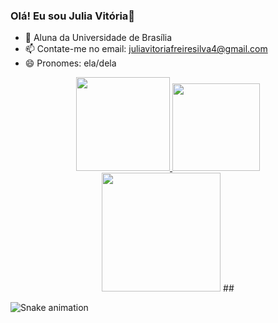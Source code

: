 ### Olá! Eu sou Julia Vitória👋

- 🔭 Aluna da Universidade de Brasília
- 📫 Contate-me no email: juliavitoriafreiresilva4@gmail.com
- 😄 Pronomes: ela/dela 

  
<div align="center">
  <a href="https://github.com/Juhvitoria4">
    <img height="150em" src="https://github-readme-stats.vercel.app/api?username=Juhvitoria4&count_private=true&include_all_commits=true&show_icons=true&theme=tokyonight&hide_border=false&show_owner=true"/>
    <img height="140em" src="https://github-readme-stats.vercel.app/api/top-langs/?username=Juhvitoria4&layout=compact&langs_count=7&theme=tokyonight"/>
  </a>
</div>

<div align="center">
<img height="190em" src="https://github-profile-summary-cards.vercel.app/api/cards/profile-details?username=Juhvitoria4&theme=tokyonight"/> 
 ##
</div>

  ![Snake animation](https://github.com/danielbped/danielbped/blob/output/github-contribution-grid-snake.svg)
  
</div>

